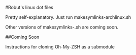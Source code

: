 #Robut's linux dot files

Pretty self-explanatory. Just run makesymlinks-archlinux.sh

Other versions of makesymlinks-<distro>.sh are coming soon.

##Coming Soon

Instructions for cloning Oh-My-ZSH as a submodule

